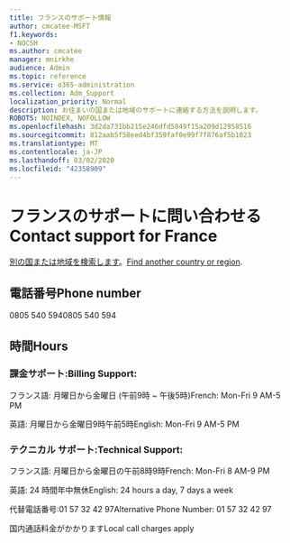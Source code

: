 ```yaml
---
title: フランスのサポート情報
author: cmcatee-MSFT
f1.keywords:
- NOCSH
ms.author: cmcatee
manager: mnirkhe
audience: Admin
ms.topic: reference
ms.service: o365-administration
ms.collection: Adm_Support
localization_priority: Normal
description: お住まいの国または地域のサポートに連絡する方法を説明します。
ROBOTS: NOINDEX, NOFOLLOW
ms.openlocfilehash: 3d2da731bb215e246dfd5849f15a209d12958516
ms.sourcegitcommit: 812aab5f58eed4bf359faf0e99f7f876af5b1023
ms.translationtype: MT
ms.contentlocale: ja-JP
ms.lasthandoff: 03/02/2020
ms.locfileid: "42358909"
---
```

# <a name="contact-support-for-france"></a><span data-ttu-id="25edb-103">フランスのサポートに問い合わせる</span><span class="sxs-lookup"><span data-stu-id="25edb-103">Contact support for France</span></span>

<span data-ttu-id="25edb-104">[別の国または地域を検索します](../contact-support-for-business-products.md)。</span><span class="sxs-lookup"><span data-stu-id="25edb-104">[Find another country or region](../contact-support-for-business-products.md).</span></span>

## <a name="phone-number"></a><span data-ttu-id="25edb-105">電話番号</span><span class="sxs-lookup"><span data-stu-id="25edb-105">Phone number</span></span>
<span data-ttu-id="25edb-106">0805 540 594</span><span class="sxs-lookup"><span data-stu-id="25edb-106">0805 540 594</span></span>

## <a name="hours"></a><span data-ttu-id="25edb-107">時間</span><span class="sxs-lookup"><span data-stu-id="25edb-107">Hours</span></span>
### <a name="billing-support"></a><span data-ttu-id="25edb-108">課金サポート:</span><span class="sxs-lookup"><span data-stu-id="25edb-108">Billing Support:</span></span>

<span data-ttu-id="25edb-109">フランス語: 月曜日から金曜日 (午前9時 ~ 午後5時)</span><span class="sxs-lookup"><span data-stu-id="25edb-109">French: Mon-Fri 9 AM-5 PM</span></span>

<span data-ttu-id="25edb-110">英語: 月曜日から金曜日9時午前5時</span><span class="sxs-lookup"><span data-stu-id="25edb-110">English: Mon-Fri 9 AM-5 PM</span></span>

### <a name="technical-support"></a><span data-ttu-id="25edb-111">テクニカル サポート:</span><span class="sxs-lookup"><span data-stu-id="25edb-111">Technical Support:</span></span>

<span data-ttu-id="25edb-112">フランス語: 月曜日から金曜日の午前8時9時</span><span class="sxs-lookup"><span data-stu-id="25edb-112">French: Mon-Fri 8 AM-9 PM</span></span>

<span data-ttu-id="25edb-113">英語: 24 時間年中無休</span><span class="sxs-lookup"><span data-stu-id="25edb-113">English: 24 hours a day, 7 days a week</span></span>

<span data-ttu-id="25edb-114">代替電話番号:01 57 32 42 97</span><span class="sxs-lookup"><span data-stu-id="25edb-114">Alternative Phone Number: 01 57 32 42 97</span></span>

<span data-ttu-id="25edb-115">国内通話料金がかかります</span><span class="sxs-lookup"><span data-stu-id="25edb-115">Local call charges apply</span></span>
